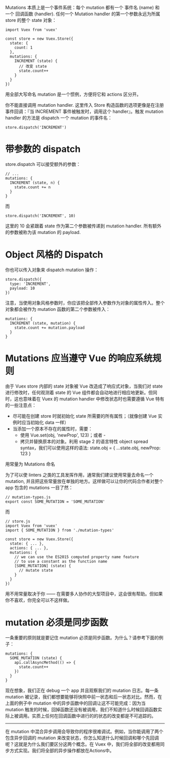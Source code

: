 Mutations 本质上是一个事件系统：每个 mutation 都有一个 事件名 (name) 和 一个 回调函数 (handler). 任何一个 Mutation handler 的第一个参数永远为所属 store 的整个 state 对象：

    import Vuex from 'vuex'

    const store = new Vuex.Store({
      state: {
        count: 1
      },
      mutations: {
        INCREMENT (state) {
          // 改变 state
          state.count++
        }
      }
    })

用全部大写命名 mutation 是一个惯例，方便将它和 actions 区分开。

你不能直接调用 mutation handler. 这里传入 Store 构造函数的选项更像是在注册事件回调：『当 INCREMENT 事件被触发时，调用这个 handler』。触发 mutation handler 的方法是 dispatch 一个 mutation 的事件名：

    store.dispatch('INCREMENT')

# 带参数的 dispatch

store.dispatch 可以接受额外的参数：

    // ...
    mutations: {
      INCREMENT (state, n) {
        state.count += n
      }
    }

而

    store.dispatch('INCREMENT', 10)

这里的 10 会紧跟着 state 作为第二个参数被传递到 mutation handler. 所有额外的参数被称为该 mutation 的 payload.

# Object 风格的 Dispatch

你也可以传入对象来 dispatch mutation 操作：

    store.dispatch({
      type: 'INCREMENT',
      payload: 10
    })

注意，当使用对象风格参数时，你应该把全部传入参数作为对象的属性传入。整个对象都会被作为 mutation 函数的第二个参数被传入：

    mutations: {
      INCREMENT (state, mutation) {
        state.count += mutation.payload
      }
    }

# Mutations 应当遵守 Vue 的响应系统规则

由于 Vuex store 内部的 state 对象被 Vue 改造成了响应式对象，当我们对 state 进行修改时，任何观测着 state 的 Vue 组件都会自动地进行相应地更新。但同时，这也意味着在 Vuex 的 mutation handler 中修改状态时也需要遵循 Vue 特有的一些注意点：

* 尽可能在创建 store 时就初始化 state 所需要的所有属性；（就像创建 Vue 实例时应当初始化 data 一样）
* 当添加一个原本不存在的属性时，需要：
    * 使用 Vue.set(obj, 'newProp', 123)；或者 -
    * 拷贝并替换原本的对象。利用 stage 2 的语言特性 object spread syntax，我们可以使用这样的语法:
            state.obj = { ...state.obj, newProp: 123 }

用常量为 Mutations 命名

为了可以使 linters 之类的工具发挥作用，通常我们建议使用常量去命名一个 mutation, 并且把这些常量放在单独的地方。这样做可以让你的代码合作者对整个 app 包含的 mutations 一目了然：

    // mutation-types.js
    export const SOME_MUTATION = 'SOME_MUTATION'

而

    // store.js
    import Vuex from 'vuex'
    import { SOME_MUTATION } from './mutation-types'

    const store = new Vuex.Store({
      state: { ... },
      actions: { ... },
      mutations: {
        // we can use the ES2015 computed property name feature
        // to use a constant as the function name
        [SOME_MUTATION] (state) {
          // mutate state
        }
      }
    })

用不用常量取决于你 —— 在需要多人协作的大型项目中，这会很有帮助。但如果你不喜欢，你完全可以不这样做。

# mutation 必须是同步函数

一条重要的原则就是要记住 mutation 必须是同步函数。为什么？请参考下面的例子：

    mutations: {
      SOME_MUTATION (state) {
        api.callAsyncMethod(() => {
          state.count++
        })
      }
    }

现在想象，我们正在 debug 一个 app 并且观察我们的 mutation 日志。每一条 mutation 被记录，我们都想要能够将快照中前一状态和后一状态对比。然而，在上面的例子中 mutation 中的异步函数中的回调让这不可能完成：因为当 mutation 触发的时候，回掉函数还没有被调用，我们不知道什么时候回调函数实际上被调用。实质上任何在回调函数中进行的的状态的改变都是不可追踪的。

<hr/>

在 mutation 中混合异步调用会导致你的程序很难调试。例如，当你能调用了两个包含异步回调的 mutation 来改变状态，你怎么知道什么时候回调和哪个先回调呢？这就是为什么我们要区分这两个概念。在 Vuex 中，我们将全部的改变都用同步方式实现。我们将全部的异步操作都放在Actions中。
